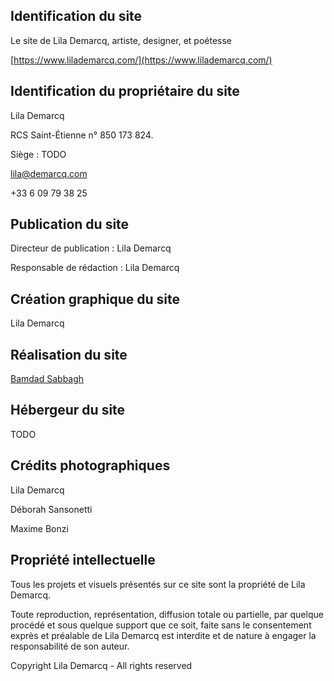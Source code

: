 ## Identification du site

Le site de Lila Demarcq, artiste, designer, et poétesse

[https://www.lilademarcq.com/](https://www.lilademarcq.com/)

## Identification du propriétaire du site

Lila Demarcq

RCS Saint-Étienne n° 850 173 824.

Siège : TODO

lila@demarcq.com

+33 6 09 79 38 25

## Publication du site

Directeur de publication : Lila Demarcq

Responsable de rédaction : Lila Demarcq

## Création graphique du site

Lila Demarcq

## Réalisation du site

[Bamdad Sabbagh](https://www.bamdadsabbagh.com/)

## Hébergeur du site

TODO

## Crédits photographiques

Lila Demarcq

Déborah Sansonetti

Maxime Bonzi

## Propriété intellectuelle

Tous les projets et visuels présentés sur ce site sont la propriété de Lila Demarcq.

Toute reproduction, représentation, diffusion totale ou partielle, par quelque procédé et sous quelque support que ce
soit, faite sans le consentement exprès et préalable de Lila Demarcq est interdite et de nature à engager la
responsabilité de son auteur.

Copyright Lila Demarcq - All rights reserved
